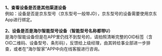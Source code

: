 <b>1、查看设备是否是其他渠道设备</b><br>
例如：设备是否是京东型号（京东型号一般带JD），京东型号的设备需要使用京东App进行绑定。<br><br>
<b>2、设备是否是海尔智能型号设备（智能型号名称都带U）</b><br>
是海尔智能设备但是在APP里仍找不到型号的，请拍照清晰完整的OID标签（含OID二维码、设备型号、条形码），反馈给上级经理，由其转给事业部进一步排查，或者在“海尔智家”APP中向在线客服进行咨询。
